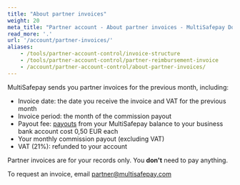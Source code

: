 ```yaml
---
title: "About partner invoices"
weight: 20
meta_title: "Partner account - About partner invoices - MultiSafepay Docs"
read_more: '.'
url: '/account/partner-invoices/'
aliases:
    - /tools/partner-account-control/invoice-structure
    - /tools/partner-account-control/partner-reimbursement-invoice
    - /account/partner-account-control/about-partner-invoices/
---
```


MultiSafepay sends you partner invoices for the previous month, including:

- Invoice date: the date you receive the invoice and VAT for the previous month
- Invoice period: the month of the commission payout
- Payout fee: [payouts](/account/payouts/) from your MultiSafepay balance to your business bank account cost 0,50 EUR each
- Your monthly commission payout (excluding VAT)
- VAT (21%): refunded to your account

Partner invoices are for your records only. You **don't** need to pay anything.

To request an invoice, email <partner@multisafepay.com>